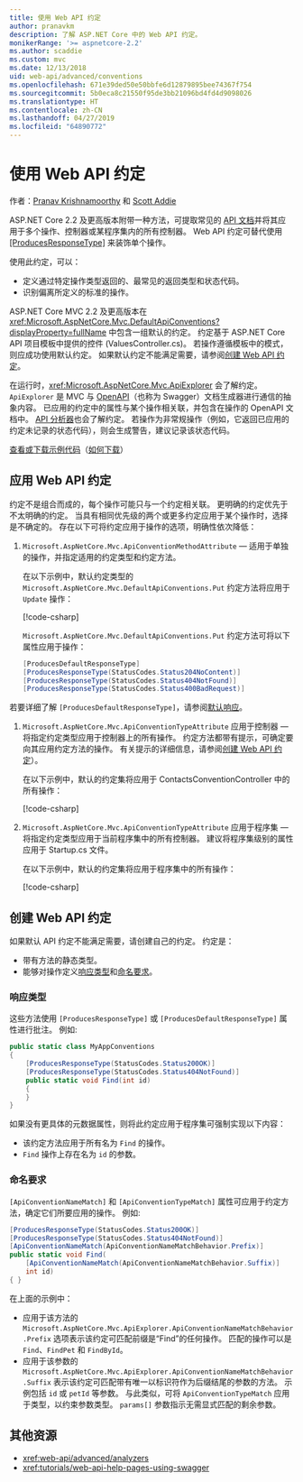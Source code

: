 ```yaml
---
title: 使用 Web API 约定
author: pranavkm
description: 了解 ASP.NET Core 中的 Web API 约定。
monikerRange: '>= aspnetcore-2.2'
ms.author: scaddie
ms.custom: mvc
ms.date: 12/13/2018
uid: web-api/advanced/conventions
ms.openlocfilehash: 671e39ded50e50bbfe6d12879895bee74367f754
ms.sourcegitcommit: 5b0eca8c21550f95de3bb21096bd4fd4d9098026
ms.translationtype: HT
ms.contentlocale: zh-CN
ms.lasthandoff: 04/27/2019
ms.locfileid: "64890772"
---
```

# <a name="use-web-api-conventions"></a>使用 Web API 约定

作者：[Pranav Krishnamoorthy](https://github.com/pranavkm) 和 [Scott Addie](https://github.com/scottaddie)

ASP.NET Core 2.2 及更高版本附带一种方法，可提取常见的 [API 文档](xref:tutorials/web-api-help-pages-using-swagger)并将其应用于多个操作、控制器或某程序集内的所有控制器。 Web API 约定可替代使用 [[ProducesResponseType]](xref:Microsoft.AspNetCore.Mvc.ProducesResponseTypeAttribute) 来装饰单个操作。

使用此约定，可以：

* 定义通过特定操作类型返回的、最常见的返回类型和状态代码。
* 识别偏离所定义的标准的操作。

ASP.NET Core MVC 2.2 及更高版本在 <xref:Microsoft.AspNetCore.Mvc.DefaultApiConventions?displayProperty=fullName> 中包含一组默认的约定。 约定基于 ASP.NET Core API 项目模板中提供的控件 (ValuesController.cs)。 若操作遵循模板中的模式，则应成功使用默认约定。 如果默认约定不能满足需要，请参阅[创建 Web API 约定](#create-web-api-conventions)。

在运行时，<xref:Microsoft.AspNetCore.Mvc.ApiExplorer> 会了解约定。 `ApiExplorer` 是 MVC 与 [OpenAPI](https://www.openapis.org/)（也称为 Swagger）文档生成器进行通信的抽象内容。 已应用的约定中的属性与某个操作相关联，并包含在操作的 OpenAPI 文档中。 [API 分析器](xref:web-api/advanced/analyzers)也会了解约定。 若操作为非常规操作（例如，它返回已应用的约定未记录的状态代码），则会生成警告，建议记录该状态代码。

[查看或下载示例代码](https://github.com/aspnet/AspNetCore.Docs/tree/master/aspnetcore/web-api/advanced/conventions/sample)（[如何下载](xref:index#how-to-download-a-sample)）

## <a name="apply-web-api-conventions"></a>应用 Web API 约定

约定不是组合而成的，每个操作可能只与一个约定相关联。 更明确的约定优先于不太明确的约定。 当具有相同优先级的两个或更多约定应用于某个操作时，选择是不确定的。 存在以下可将约定应用于操作的选项，明确性依次降低：

1. `Microsoft.AspNetCore.Mvc.ApiConventionMethodAttribute` &mdash; 适用于单独的操作，并指定适用的约定类型和约定方法。

    在以下示例中，默认约定类型的 `Microsoft.AspNetCore.Mvc.DefaultApiConventions.Put` 约定方法将应用于 `Update` 操作：

    [!code-csharp[](conventions/sample/Controllers/ContactsConventionController.cs?name=snippet_ApiConventionMethod&highlight=3)]

    `Microsoft.AspNetCore.Mvc.DefaultApiConventions.Put` 约定方法可将以下属性应用于操作：

    ```csharp
    [ProducesDefaultResponseType]
    [ProducesResponseType(StatusCodes.Status204NoContent)]
    [ProducesResponseType(StatusCodes.Status404NotFound)]
    [ProducesResponseType(StatusCodes.Status400BadRequest)]
    ```

若要详细了解 `[ProducesDefaultResponseType]`，请参阅[默认响应](https://swagger.io/docs/specification/describing-responses/#default)。

1. `Microsoft.AspNetCore.Mvc.ApiConventionTypeAttribute` 应用于控制器 &mdash; 将指定约定类型应用于控制器上的所有操作。 约定方法都带有提示，可确定要向其应用约定方法的操作。 有关提示的详细信息，请参阅[创建 Web API 约定](#create-web-api-conventions)）。

    在以下示例中，默认的约定集将应用于 ContactsConventionController 中的所有操作：

    [!code-csharp[](conventions/sample/Controllers/ContactsConventionController.cs?name=snippet_ApiConventionTypeAttribute&highlight=2)]

1. `Microsoft.AspNetCore.Mvc.ApiConventionTypeAttribute` 应用于程序集 &mdash; 将指定约定类型应用于当前程序集中的所有控制器。 建议将程序集级别的属性应用于 Startup.cs 文件。

    在以下示例中，默认的约定集将应用于程序集中的所有操作：

    [!code-csharp[](conventions/sample/Startup.cs?name=snippet_ApiConventionTypeAttribute&highlight=1)]

## <a name="create-web-api-conventions"></a>创建 Web API 约定

如果默认 API 约定不能满足需要，请创建自己的约定。 约定是：

* 带有方法的静态类型。
* 能够对操作定义[响应类型](#response-types)和[命名要求](#naming-requirements)。

### <a name="response-types"></a>响应类型

这些方法使用 `[ProducesResponseType]` 或 `[ProducesDefaultResponseType]` 属性进行批注。 例如:

```csharp
public static class MyAppConventions
{
    [ProducesResponseType(StatusCodes.Status200OK)]
    [ProducesResponseType(StatusCodes.Status404NotFound)]
    public static void Find(int id)
    {
    }
}
```

如果没有更具体的元数据属性，则将此约定应用于程序集可强制实现以下内容：

* 该约定方法应用于所有名为 `Find` 的操作。
* `Find` 操作上存在名为 `id` 的参数。

### <a name="naming-requirements"></a>命名要求

`[ApiConventionNameMatch]` 和 `[ApiConventionTypeMatch]` 属性可应用于约定方法，确定它们所要应用的操作。 例如:

```csharp
[ProducesResponseType(StatusCodes.Status200OK)]
[ProducesResponseType(StatusCodes.Status404NotFound)]
[ApiConventionNameMatch(ApiConventionNameMatchBehavior.Prefix)]
public static void Find(
    [ApiConventionNameMatch(ApiConventionNameMatchBehavior.Suffix)]
    int id)
{ }
```

在上面的示例中：

* 应用于该方法的 `Microsoft.AspNetCore.Mvc.ApiExplorer.ApiConventionNameMatchBehavior.Prefix` 选项表示该约定可匹配前缀是“Find”的任何操作。 匹配的操作可以是 `Find`、`FindPet` 和 `FindById`。
* 应用于该参数的 `Microsoft.AspNetCore.Mvc.ApiExplorer.ApiConventionNameMatchBehavior.Suffix` 表示该约定可匹配带有唯一以标识符作为后缀结尾的参数的方法。 示例包括 `id` 或 `petId` 等参数。 与此类似，可将 `ApiConventionTypeMatch` 应用于类型，以约束参数类型。 `params[]` 参数指示无需显式匹配的剩余参数。

## <a name="additional-resources"></a>其他资源

* <xref:web-api/advanced/analyzers>
* <xref:tutorials/web-api-help-pages-using-swagger>
